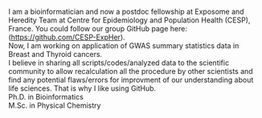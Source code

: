 I am a bioinformatician and now a postdoc fellowship at Exposome and Heredity Team at Centre for Epidemiology and Population Health (CESP), France. You could follow our group GitHub page here: (https://github.com/CESP-ExpHer). <br>
Now, I am working on application of GWAS summary statistics data in Breast and Thyroid cancers.<br>
I believe in sharing all scripts/codes/analyzed data to the scientific community to allow recalculation all the procedure by other scientists and find any potential flaws/errors for improvment of our understanding about life sciences. That is why I like using GitHub.<br>
Ph.D. in Bioinformatics <br>
M.Sc. in Physical Chemistry
